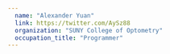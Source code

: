 ```yaml
---
  name: "Alexander Yuan"
  link: https://twitter.com/AySz88
  organization: "SUNY College of Optometry"
  occupation_title: "Programmer"
---
```

